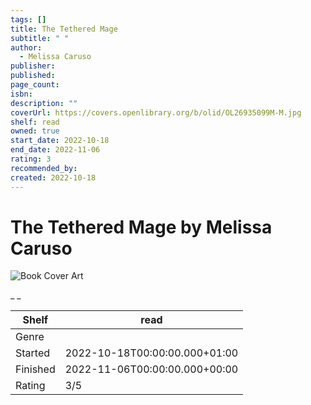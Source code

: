 ```yaml
---
tags: []
title: The Tethered Mage
subtitle: " "
author:
  - Melissa Caruso
publisher:
published:
page_count:
isbn:
description: ""
coverUrl: https://covers.openlibrary.org/b/olid/OL26935099M-M.jpg
shelf: read
owned: true
start_date: 2022-10-18
end_date: 2022-11-06
rating: 3
recommended_by:
created: 2022-10-18
---
```


# The Tethered Mage by Melissa Caruso

![Book Cover Art](https://covers.openlibrary.org/b/olid/OL26935099M-M.jpg)

_ _

| Shelf | read |
| --- | --- |
| Genre |  |
| Started | 2022-10-18T00:00:00.000+01:00 |
| Finished | 2022-11-06T00:00:00.000+00:00 |
| Rating | 3/5 |

